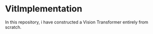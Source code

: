 # VitImplementation
In this repository, i have constructed a Vision Transformer entirely from scratch.
